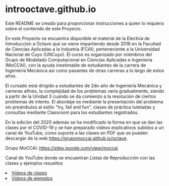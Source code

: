 # introoctave.github.io
Este README se creado para proporcionar instrucciones a quien lo requiera sobre el contenido de este Proyecto.

En este Proyecto se encuentra disponible el material de la Electiva de Introducción a Octave que se viene impartiendo desde 2018 en la Facultad de Ciencias Aplicadas a la Industria (FCAI), perteneciente a la Universidad Nacional de Cuyo (UNCuyo). El curso es organizado por miembros del Grupo de Modelado Computacional en Ciencias Aplicadas e Ingeniería (MoCCAI), con la ayuda inestimable de estudiantes de la carrera de Ingeniería Mecánica así como pasantes de otras carreras a lo largo de estos años.

El cursado está dirigido a estudiantes de 2do año de Ingeniería Mecánica y carreras afines, la complejidad de los problemas varía gradualmente, siendo a partir de la Unidad 3 cuando se da comienzo a la resolución de ciertos problemas de interés. El abordaje es mediante la presentación del problema sin preámbulos al estilo "try, fail and fun", clases de práctica tuteladas y consultas mediante Classroom para los estudiantes registrados.


En la edición del 2020 además se ha modificado la forma en que se dan las clases por el COVID-19 y se han preparado videos explicativos subidos a un canal de YouTube, como soporte a las clases en PDF que se pueden descargar de la web https://grupomoccai.github.io/octave.

Grupo MoCCAI: https://sites.google.com/view/moccai

Canal de YouTube donde se encuentran Listas de Reproducción con las clases y ejemplos resueltos
<li><a href="https://www.youtube.com/playlist?list=PLxkyeRmVZdy7Xv3QL6cF6dF9LwpWlYDh7"> Videos de clases</a></li>
<li><a href="https://www.youtube.com/playlist?list=PLxkyeRmVZdy5L4QtkMg2GdyTrqS51fhUJ"> Videos de ejemplos</a></li>
